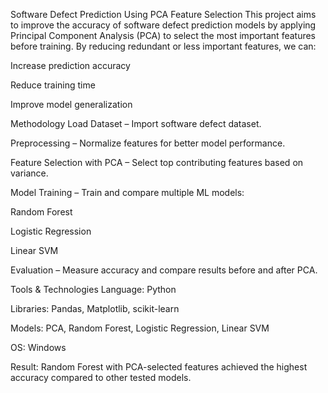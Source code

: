 Software Defect Prediction Using PCA Feature Selection
This project aims to improve the accuracy of software defect prediction models by applying Principal Component Analysis (PCA) to select the most important features before training.
By reducing redundant or less important features, we can:

Increase prediction accuracy

Reduce training time

Improve model generalization

Methodology
Load Dataset – Import software defect dataset.

Preprocessing – Normalize features for better model performance.

Feature Selection with PCA – Select top contributing features based on variance.

Model Training – Train and compare multiple ML models:

Random Forest

Logistic Regression

Linear SVM

Evaluation – Measure accuracy and compare results before and after PCA.

Tools & Technologies
Language: Python

Libraries: Pandas, Matplotlib, scikit-learn

Models: PCA, Random Forest, Logistic Regression, Linear SVM

OS: Windows

Result: Random Forest with PCA-selected features achieved the highest accuracy compared to other tested models.
